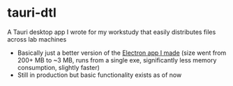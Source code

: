 # tauri-dtl
A Tauri desktop app I wrote for my workstudy that easily distributes files across lab machines  
- Basically just a better version of the [Electron app I made](https://github.com/alexander-kang/electron-dtl) (size went from 200+ MB to ~3 MB, runs from a single exe, significantly less memory consumption, slightly faster)  
- Still in production but basic functionality exists as of now
